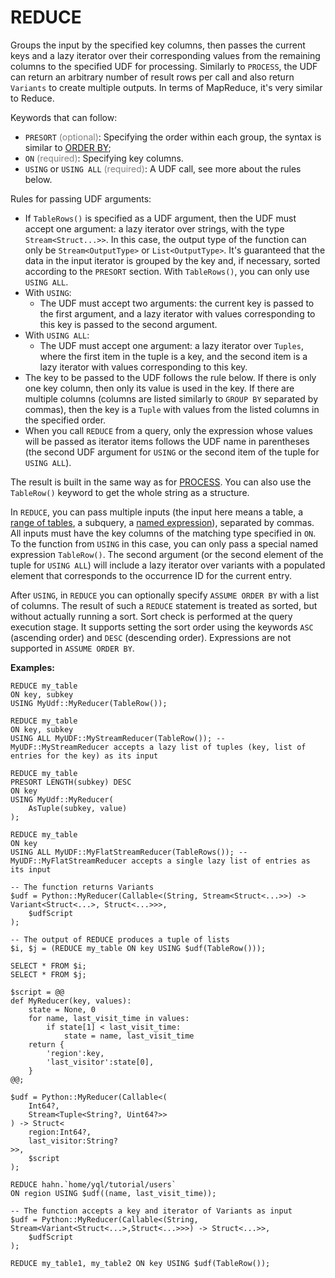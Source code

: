 # REDUCE

Groups the input by the specified key columns, then passes the current keys and a lazy iterator over their corresponding values from the remaining columns to the specified UDF for processing. Similarly to `PROCESS`, the UDF can return an arbitrary number of result rows per call and also return `Variants` to create multiple outputs. In terms of MapReduce, it's very similar to Reduce.

Keywords that can follow:

* `PRESORT` <span style="color: gray;">(optional)</span>: Specifying the order within each group, the syntax is similar to [ORDER BY](../select.md#orderby);
* `ON` <span style="color: gray;">(required)</span>: Specifying key columns.
* `USING` or `USING ALL` <span style="color: gray;">(required)</span>: A UDF call, see more about the rules below.

Rules for passing UDF arguments:

* If `TableRows()` is specified as a UDF argument, then the UDF must accept one argument: a lazy iterator over strings, with the type `Stream<Struct...>>`. In this case, the output type of the function can only be `Stream<OutputType>` or `List<OutputType>`. It's guaranteed that the data in the input iterator is grouped by the key and, if necessary, sorted according to the `PRESORT` section. With `TableRows()`, you can only use `USING ALL`.
* With `USING`:
    * The UDF must accept two arguments: the current key is passed to the first argument, and a lazy iterator with values corresponding to this key is passed to the second argument.
* With `USING ALL`:
    * The UDF must accept one argument: a lazy iterator over `Tuples`, where the first item in the tuple is a key, and the second item is a lazy iterator with values corresponding to this key.
* The key to be passed to the UDF follows the rule below. If there is only one key column, then only its value is used in the key. If there are multiple columns (columns are listed similarly to `GROUP BY` separated by commas), then the key is a `Tuple` with values from the listed columns in the specified order.
* When you call `REDUCE` from a query, only the expression whose values will be passed as iterator items follows the UDF name in parentheses (the second UDF argument for `USING` or the second item of the tuple for `USING ALL`).

The result is built in the same way as for [PROCESS](../process.md). You can also use the `TableRow()` keyword to get the whole string as a structure.

In `REDUCE`, you can pass multiple inputs (the input here means a table, a [range of tables](../select.md#range), a subquery, a [named expression](../expressions.md#named-nodes)), separated by commas. All inputs must have the key columns of the matching type specified in `ON`. To the function from `USING` in this case, you can only pass a special named expression `TableRow()`. The second argument (or the second element of the tuple for `USING ALL`) will include a lazy iterator over variants with a populated element that corresponds to the occurrence ID for the current entry.

After `USING`, in `REDUCE` you can optionally specify `ASSUME ORDER BY` with a list of columns. The result of such a `REDUCE` statement is treated as sorted, but without actually running a sort. Sort check is performed at the query execution stage. It supports setting the sort order using the keywords `ASC` (ascending order) and `DESC` (descending order). Expressions are not supported in `ASSUME ORDER BY`.

**Examples:**

```yql
REDUCE my_table
ON key, subkey
USING MyUdf::MyReducer(TableRow());
```

```yql
REDUCE my_table
ON key, subkey
USING ALL MyUDF::MyStreamReducer(TableRow()); -- MyUDF::MyStreamReducer accepts a lazy list of tuples (key, list of entries for the key) as its input
```

```yql
REDUCE my_table
PRESORT LENGTH(subkey) DESC
ON key
USING MyUdf::MyReducer(
    AsTuple(subkey, value)
);
```

```yql
REDUCE my_table
ON key
USING ALL MyUDF::MyFlatStreamReducer(TableRows()); -- MyUDF::MyFlatStreamReducer accepts a single lazy list of entries as its input
```

```yql
-- The function returns Variants
$udf = Python::MyReducer(Callable<(String, Stream<Struct<...>>) -> Variant<Struct<...>, Struct<...>>>,
    $udfScript
);

-- The output of REDUCE produces a tuple of lists
$i, $j = (REDUCE my_table ON key USING $udf(TableRow()));

SELECT * FROM $i;
SELECT * FROM $j;
```

```yql
$script = @@
def MyReducer(key, values):
    state = None, 0
    for name, last_visit_time in values:
        if state[1] < last_visit_time:
            state = name, last_visit_time
    return {
        'region':key,
        'last_visitor':state[0],
    }
@@;

$udf = Python::MyReducer(Callable<(
    Int64?,
    Stream<Tuple<String?, Uint64?>>
) -> Struct<
    region:Int64?,
    last_visitor:String?
>>,
    $script
);

REDUCE hahn.`home/yql/tutorial/users`
ON region USING $udf((name, last_visit_time));
```

```yql
-- The function accepts a key and iterator of Variants as input
$udf = Python::MyReducer(Callable<(String, Stream<Variant<Struct<...>,Struct<...>>>) -> Struct<...>>,
    $udfScript
);

REDUCE my_table1, my_table2 ON key USING $udf(TableRow());
```


